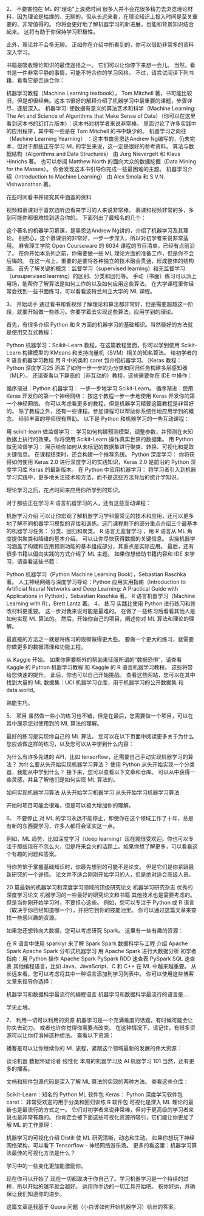 
2、 不要害怕在 ML 的“理论”上浪费时间
很多人并不会花很多精力去浏览理论材料，因为理论是枯燥的、无聊的。但从长远来看，在理论知识上投入时间是至关重要的、非常值得的。 你将会更好地了解机器学习的新进展，也能和背景知识结合起来。 这将有助于你保持学习积极性。

此外，理论并不会多无聊。 正如你在介绍中所看到的，你可以借助非常多的资料深入学习。

书籍是吸收理论知识的最佳途径之一。 它们可以让你停下来想一会儿。 当然，看书是一件非常平静的事情，可能不符合你的学习风格。 不过，请尝试阅读下列书籍，看看它是否适合你：

机器学习教程（Machine Learning textbook）， Tom Mitchell 著，书可能比较旧，但是却很经典。这本书很好的解释介绍了机器学习中最重要的课题，步骤详尽，逐层深入。
机器学习: 使数据有意义的算法艺术和科学（Machine Learning: The Art and Science of Algorithms that Make Sense of Data）（你可以在这里看到这本书的幻灯片版本）：这本书对初学者来说非常棒。 里面讨论了许多实践中的应用程序，其中有一些是在 Tom Mitchell 的书中缺少的。
机器学习之向往（Machine Learning Yearning） ：这本书由吴恩达Andrew Ng编写的，仍未完本，但对于那些正在学习 ML 的学生来说，这一定是很好的参考资料。
算法与数据结构（Algorithms and Data Structures） 由 Jurg Nievergelt 和 Klaus Hinrichs 著。
也可以参阅 Matthew North 的面向大众的数据挖掘（Data Mining for the Masses）。 你会发现这本书引导你完成一些最困难的主题。
机器学习介绍（Introduction to Machine Learning） 由 Alex Smola 和 S.V.N. Vishwanathan 著。





花些时间看书并研究其中涵盖的资料

视频和慕课对于喜欢边听边看来学习的人来说非常棒。 慕课和视频非常的多，多到可能你都很难找到适合你的。 下面列出了最知名的几个：

这个著名的机器学习慕课，是吴恩达Andrew Ng讲的，介绍了机器学习及其理论。 别担心，这个慕课讲的非常好，一步一步深入，所以对初学者来说非常适用。
麻省理工学院 Open Courseware 的 6034 课程的节目清单，已经有点前沿了。 在你开始本系列之前，你需要做一些 ML 理论方面的准备工作，但是你不会后悔的。
在这一点上，重要的是要将各种独立的技术融会贯通，形成整体的结构图。 首先了解关键的概念：监督学习（supervised learning）和无监督学习（unsupervised learning）的区别、分类和回归等。 手动（书面）练习可以派上用场，能帮你了解算法是如何工作的以及如何应用这些算法。 在大学课程里你经常会找到一些书面练习，可以看看波特兰州立大学的 ML 课程。

3、 开始动手
通过看书和看视频了解理论和算法都非常好，但是需要超越这一阶段，就要开始做一些练习。你要学着去实现这些算法，应用学到的理论。

首先，有很多介绍 Python 和 R 方面的机器学习的基础知识。当然最好的方法就是使用交互式教程：

Python 机器学习：Scikit-Learn 教程，在这篇教程里面，你可以学到使用 Scikit-Learn 构建模型的 KMeans 和支持向量机（SVM）相关的知名算法。
给初学者的 R 语言机器学习教程 用 R 中的类和 caret 包介绍机器学习。
[Keras 教程：Python 深度学习25 涵盖了如何一步一步的为分类和回归任务构建多层感知器（MLP）。
还请查看以下静态的（非互动的）教程，这些需要你在 IDE 中操作：

循序渐进：Python 机器学习： 一步一步地学习 Scikit-Learn。
循序渐进：使用 Keras 开发你的第一个神经网络： 按这个教程一步一步地使用 Keras 开发你的第一个神经网络。
你可以考虑看更多的教程，但是机器学习精要这篇教程是非常好的。
除了教程之外，还有一些课程。参加课程可以帮助你系统性地应用学到的概念。 经验丰富的导师很有帮助。 以下是 Python 和机器学习的一些互动课程：

用 scikit-learn 做监督学习： 学习如何构建预测模型，调整参数，并预测在未知数据上执行的效果。你将使用 Scikit-Learn 操作真实世界的数据集。
用 Python 做无监督学习： 展示给你如何从未标记的数据集进行聚类、转换、可视化和提取关键信息。 在课程结束时，还会构建一个推荐系统。
Python 深度学习： 你将获得如何使用 Keras 2.0 进行深度学习的实践知识，Keras 2.0 是前沿的 Python 深度学习库 Keras 的最新版本。
在 Python 中应用机器学习： 将学习者引入到机器学习实践中，更多地关注技术和方法，而不是这些方法背后的统计学知识。





理论学习之后，花点时间来应用你所学到的知识。

对于那些正在学习 R 语言机器学习的人，还有这些互动课程：

机器学习介绍 可以让你宏观了解机器学习学科最常见的技术和应用，还可以更多地了解不同机器学习模型的评估和训练。这门课程剩下的部分重点介绍三个最基本的机器学习任务： 分类、回归和聚类。
R 语言无监督学习 ，用 R 语言从 ML 角度提供聚类和降维的基本介绍。 可以让你尽快获得数据的关键信息。
实操机器学习涵盖了构建和应用预测功能的基本组成部分，其重点是实际应用。
最后，还有很多书籍以偏向实践的方式介绍了 ML 主题。 如果你想借助书籍内容和 IDE 来学习，请查看这些书籍：

Python 机器学习（Python Machine Learning Book），Sebastian Raschka 著。
人工神经网络与深度学习导论：Python 应用实用指南（Introduction to Artificial Neural Networks and Deep Learning: A Practical Guide with Applications in Python），Sebastian Raschka 著。
R 语言机器学习（Machine Learning with R），Brett Lantz 著。
4、 练习
实践比使用 Python 进行练习和修改材料更重要。 这一步对我来说可能是最难的。 在做了一些练习后看看其他人是如何实现 ML 算法的。 然后，开始你自己的项目，阐述你对 ML 算法和理论的理解。

最直接的方法之一就是将练习的规模做得更大些。 要做一个更大的练习，就需要你做更多的数据清理和功能工程。

从 Kaggle 开始。 如果你需要额外的帮助来征服所谓的“数据恐惧”，请查看 Kaggle 的 Python 机器学习教程 和 Kaggle 的 R 语言机器学习教程。 这些将带给您快速的提升。
此后，你也可以自己开始挑战。 查看这些网站，您可以在其中找到大量的 ML 数据集：UCI 机器学习仓库，用于机器学习的公开数据集 和 data.world。





熟能生巧。

5、 项目
虽然做一些小的练习也不错，但是在最后，您需要做一个项目，可以在其中展示您对使用到的 ML 算法的理解。

最好的练习是实现你自己的 ML 算法。 您可以在以下页面中阅读更多关于为什么您应该做这样的练习，以及您可以从中学到什么内容：

为什么有许多先进的 API，比如 tensorflow，还需要自己手动实现机器学习的算法？
为什么要从头开始实现机器学习算法？
使用 Python 从头开始实现一个分类器，我能从中学到什么？
接下来，您可以查看以下文章和仓库。 可以从中获得一些灵感，并且了解他们是如何实现 ML 算法的。

如何实现机器学习算法
从头开始学习机器学习
从头开始学习机器学习算法





开始时项目可能会很难，但是可以极大增加你的理解。

6、 不要停止
对 ML 的学习永远不能停止，即使你在这个领域工作了十年，总是有新的东西要学习，许多人都将会证实这一点。

例如，ML 趋势，比如深度学习（deep learning）现在就很受欢迎。你也可以专注于那些现在不怎么火，但是将来会火的话题上。如果你想了解更多，可以看看这个有趣的问题和答案。

当你苦恼于掌握基础知识时，你最先想到的可能不是论文。 但是它们是你紧跟最新研究的一个途径。 论文并不适合刚刚开始学习的人，但是绝对适合高级人员。

20 篇最新的机器学习和深度学习领域的顶级研究论文
机器学习研究杂志
优秀的深度学习论文
机器学习的一些最好的研究论文和书籍
其他技术也是需要考虑的。 但是当你刚开始学习时，不要担心这些。 例如，您可以专注于 Python 或 R 语言 （取决于你已经知道哪一个），并把它到你的技能池里。 你可以通过这篇文章来查找一些感兴趣的资源。

如果您还想转向大数据，您可以考虑研究 Spark。 这里有一些有趣的资源：

在 R 语言中使用 sparklyr 来了解 Spark
Spark 数据科学与工程
介绍 Apache Spark
Apache Spark 分布式机器学习
用 Apache Spark 进行大数据分析
初学者指南：用 Python 操作 Apache Spark
PySpark RDD 速查表
PySpark SQL 速查表
其他编程语言，比如 Java、JavaScript、C 和 C++ 在 ML 中越来越重要。 从长远来看，您可以考虑将其中一种语言添加到学习列表中。 你可以使用这些博客文章来指导你选择：

机器学习和数据科学最流行的编程语言
机器学习和数据科学最流行的语言是...





学无止境。

7、 利用一切可以利用的资源
机器学习是一个充满难度的话题，有时候可能会让你失去动力。 或者也许你觉得你需要点改变。 在这种情况下，请记住，有很多资源可以让你打消掉这种想法。 查看以下资源：

播客是可以让你继续你的 ML 旅程，紧跟这个领域最新的发展的伟大资源：

谈论机器
数据怀疑论者
线性化
本周的机器学习及 AI
机器学习 101
当然，还有更多的播客。

文档和软件包源代码是深入了解 ML 算法的实现的两种方法。 查看这些仓库：

Scikit-Learn：知名的 Python ML 软件包
Keras： Python 深度学习软件包
caret： 非常受欢迎的用于分类和回归训练 R 软件包
可视化是深入 ML 理论的最新也是最流行的方式之一。 它们对初学者来说非常棒，但对于更高级的学习者来说也是非常有趣的。 你肯定会被下面这些可视化资源所吸引，它们能让你更加了解 ML 的工作原理：

机器学习的可视化介绍
Distill 使 ML 研究清晰，动态和生动。
如果你想玩下神经网络架构，可以看下 Tensorflow - 神经网络游乐场。
更多的看这里：机器学习算法最佳的可视化方法是什么？





学习中的一些变化更加能激励你。

现在你可以开始了
现在一切都取决于你自己了。学习机器学习是一个持续的过程，所以开始的越早就会越好。 运用你手边的一切工具开始吧。 祝你好运，并确保让我们知道你的进步。

这篇文章是我基于 Quora 问题（小白该如何开始机器学习）给出的答案。
